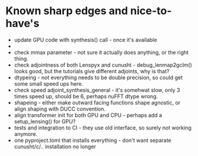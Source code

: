 # Known sharp edges and nice-to-have's
 
 * update GPU code with synthesis() call - once it's available
 * 
 * check mmax parameter - not sure it actually does anything, or the right thing.
 * check adjointness of both Lenspyx and cunusht - debug_lenmap2gclm() looks good, but the tutorials give different adjoints, why is that?
 * dtypeing - not everything needs to be double precision, so could get some small speed ups here.
 * check speed adjoint_synthesis_general - it's somehwat slow, only 3 times speed up, should be 6, perhaps nuFFT dtype wrong.
 * shapeing - either make outward facing functions shape agnostic, or align shaping with DUCC convention.
 * align transformer init for both GPU and CPU - perhaps add a setup_lensing() for GPU?
 * tests and integration to CI - they use old interface, so surely not working anymore.
 * one pyproject.toml that installs everything - don't want separate cunusht/c/.. installation no longer